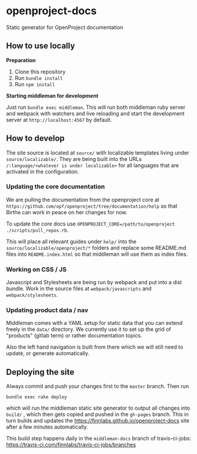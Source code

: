 # openproject-docs

Static generator for OpenProject documentation

## How to use locally

**Preparation**

1. Clone this repository
2. Run `bundle install`
3. Run `npm install`

**Starting middleman for development**

Just run `bundle exec middleman`. This will run both middleman ruby server and webpack with watchers
and live reloading and start the development server at `http://localhost:4567` by default.

## How to develop

The site source is located at `source/` with localizable templates living under `source/localizable/`. They are being built into the URLs `/:language/<whatever is under localizable>`
for all languages that are activated in the configuration.

### Updating the core documentation

We are pulling the documentation from the openproject core at `https://github.com/opf/openproject/tree/documentation/help` so that Birthe can
work in peace on her changes for now.

To update the core docs use `OPENPROJECT_CORE=/path/to/openproject ./scripts/pull_repos.rb`.

This will place all relevant guides under `help/` into the `source/localizable/openproject/*` folders and replace some README.md files into `README.index.html`
so that middleman will use them as index files.

### Working on CSS / JS

Javascript and Stylesheets are being run by webpack and put into a dist bundle. Work in the source files at `webpack/javascripts` and `webpack/stylesheets`.

### Updating product data / nav

Middleman comes with a YAML setup for static data that you can extend freely in the `data/` directory. We currently use it to set up
the grid of "products" (gitlab term) or rather documentation topics.

Also the left hand navigation is built from there which we will still need to update, or generate automatically.

## Deploying the site

Always commit and push your changes first to the `master` branch. Then run

```
bundle exec rake deploy
```

which will run the middleman static site generator to output all changes into `build/` , which then gets copied and pushed in the `gh-pages`
branch. This in turn builds and updates the https://finnlabs.github.io/openproject-docs site after a few minutes automatically.

This build step happens daily in the `middleman-docs` branch of travis-ci-jobs: https://travis-ci.com/finnlabs/travis-ci-jobs/branches
